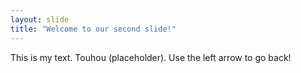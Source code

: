 ```yaml
---
layout: slide
title: "Welcome to our second slide!"
---
```

This is my text. Touhou (placeholder). 
Use the left arrow to go back!
